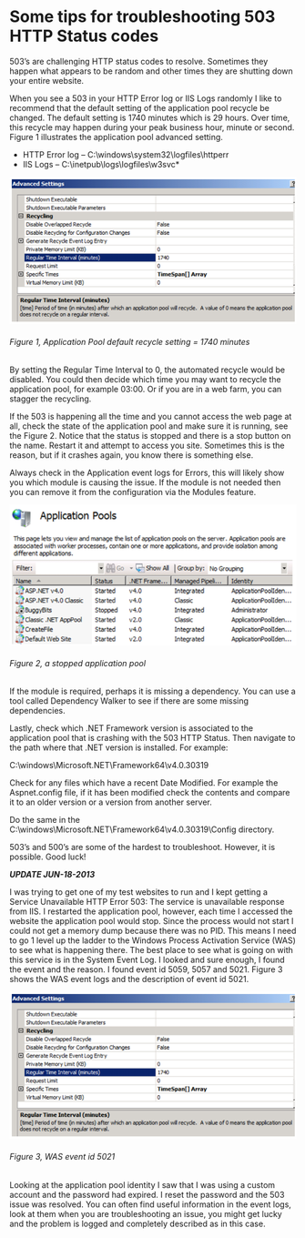 # Some tips for troubleshooting 503 HTTP Status codes

503’s are challenging HTTP status codes to resolve.  Sometimes they happen what appears to be random and other times they are shutting down your entire website.

When you see a 503 in your HTTP Error log or IIS Logs randomly I like to recommend that the default setting of the application pool recycle be changed.  The default setting is 1740 minutes which is 29 hours.  Over time, this recycle may happen during your peak business hour, minute or second.  Figure 1 illustrates the application pool advanced setting.

+ HTTP Error log – C:\windows\system32\logfiles\httperr
+ IIS Logs – C:\inetpub\logs\logfiles\w3svc*

![Application Pool default recycle setting = 1740 minutes][FIGURE1]
###### Figure 1, Application Pool default recycle setting = 1740 minutes

By setting the Regular Time Interval to 0, the automated recycle would be disabled.  You could then decide which time you may want to recycle the application pool, for example 03:00.  Or if you are in a web farm, you can stagger the recycling.

If the 503 is happening all the time and you cannot access the web page at all, check the state of the application pool and make sure it is running, see the Figure 2.  Notice that the status is stopped and there is a stop button on the name.  Restart it and attempt to access you site.  Sometimes this is the reason, but if it crashes again, you know there is something else.

Always check in the Application event logs for Errors, this will likely show you which module is causing the issue.  If the module is not needed then you can remove it from the configuration via the Modules feature.

![a stopped application pool][FIGURE2]
###### Figure 2, a stopped application pool

If the module is required, perhaps it is missing a dependency.  You can use a tool called Dependency Walker to see if there are some missing dependencies.

Lastly, check which .NET Framework version is associated to the application pool that is crashing with the 503 HTTP Status.  Then navigate to the path where that .NET version is installed.  For example:

C:\windows\Microsoft.NET\Framework64\v4.0.30319

Check for any files which have a recent Date Modified.  For example the Aspnet.config file, if it has been modified check the contents and compare it to an older version or a version from another server.

Do the same in the C:\windows\Microsoft.NET\Framework64\v4.0.30319\Config directory.

503’s and 500’s are some of the hardest to troubleshoot.  However, it is possible.  Good luck!

***UPDATE JUN-18-2013***

I was trying to get one of my test websites to run and I kept getting a Service Unavailable HTTP Error 503: The service is unavailable response from IIS.  I restarted the application pool, however, each time I accessed the website the application pool would stop.  Since the process would not start I could not get a memory dump because there was no PID.  This means I need to go 1 level up the ladder to the Windows Process Activation Service (WAS) to see what is happening there.  The best place to see what is going on with this service is in the System Event Log.  I looked and sure enough, I found the event and the reason.  I found event id 5059, 5057 and 5021.  Figure 3 shows the WAS event logs and the description of event id 5021.

![WAS event id 5021][FIGURE1]
###### Figure 3, WAS event id 5021

Looking at the application pool identity I saw that I was using a custom account and the password had expired.  I reset the password and the 503 issue was resolved.  You can often find useful information in the event logs, look at them when you are troubleshooting an issue, you might get lucky and the problem is logged and completely described as in this case.

[FIGURE1]: ../images/2013/msdn-0210.png "Figure 1, Application Pool default recycle setting = 1740 minutes"
[FIGURE2]: ../images/2013/msdn-0211.png "Figure 2, a stopped application pool"
[FIGURE3]: ../images/2013/msdn-0212.png "Figure 3, WAS event id 5021"
